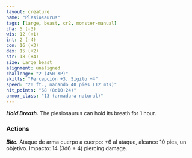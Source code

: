 ```yaml
---
layout: creature
name: "Plesiosaurus"
tags: [large, beast, cr2, monster-manual]
cha: 5 (-3)
wis: 12 (+1)
int: 2 (-4)
con: 16 (+3)
dex: 15 (+2)
str: 18 (+4)
size: Large beast
alignment: unaligned
challenge: "2 (450 XP)"
skills: "Percepción +3, Sigilo +4"
speed: "20 ft., nadando 40 pies (12 mts)"
hit_points: "68 (8d10+24)"
armor_class: "13 (armadura natural)"
---
```


***Hold Breath.*** The plesiosaurus can hold its breath for 1 hour.

### Actions

***Bite.*** Ataque de arma cuerpo a cuerpo: +6 al ataque, alcance 10 pies, un objetivo. Impacto: 14 (3d6 + 4) piercing damage.
